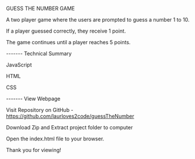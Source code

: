 GUESS THE NUMBER GAME

A two player game where the users are prompted to guess a number 1 to 10.

If a player guessed correctly, they receive 1 point.

The game continues until a player reaches 5 points.

------- Technical Summary

JavaScript

HTML

CSS

------- View Webpage

Visit Repository on GitHub - https://github.com/laurloves2code/guessTheNumber 

Download Zip and Extract project folder to computer

Open the index.html file to your browser.

Thank you for viewing!